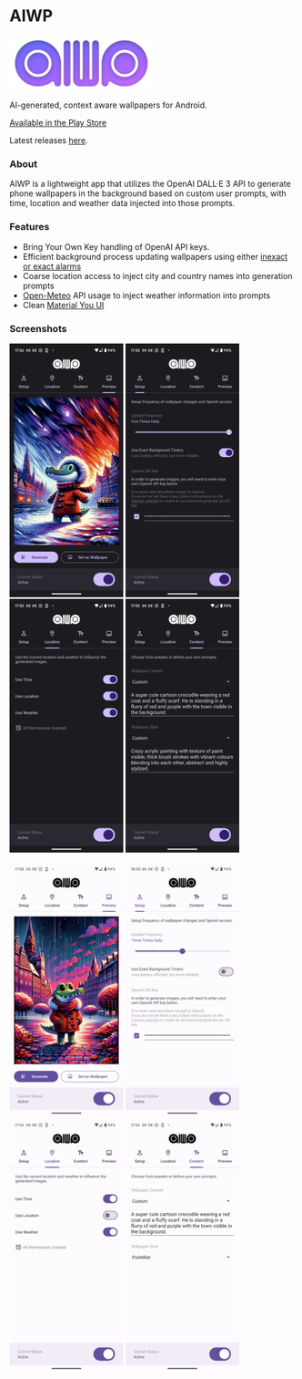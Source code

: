 # AIWP

<img src="aiwp_logo.png" width="250px" />

AI-generated, context aware wallpapers for Android.

[Available in the Play Store](https://play.google.com/store/apps/details?id=com.minosapps.aiwp)

Latest releases [here](https://github.com/minosvasilias/AIWP/releases).

### About

AIWP is a lightweight app that utilizes the OpenAI DALL·E 3 API to generate phone wallpapers in the background based on custom user prompts, with time, location and weather data injected into those prompts.

### Features

- Bring Your Own Key handling of OpenAI API keys.
- Efficient background process updating wallpapers using either [inexact or exact alarms](https://developer.android.com/training/scheduling/alarms)
- Coarse location access to inject city and country names into generation prompts
- [Open-Meteo](https://open-meteo.com/en/docs#current=temperature_2m,is_day,precipitation,rain,showers,snowfall,weather_code,cloud_cover&hourly=&forecast_days=1) API usage to inject weather information into prompts
- Clean [Material You UI](https://m3.material.io/)

### Screenshots

<img src=".screenshots/dark_04.png" width="200px" /> <img src=".screenshots/dark_01.png" width="200px" /> <img src=".screenshots/dark_02.png" width="200px" /> <img src=".screenshots/dark_03.png" width="200px" />

<img src=".screenshots/light_04.png" width="200px" /> <img src=".screenshots/light_01.png" width="200px" /> <img src=".screenshots/light_02.png" width="200px" /> <img src=".screenshots/light_03.png" width="200px" />

